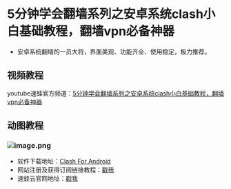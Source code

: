 # 5分钟学会翻墙系列之安卓系统clash小白基础教程，翻墙vpn必备神器
* 安卓系统翻墙的一员大将，界面美观、功能齐全、使用稳定，极力推荐。
## 视频教程
youtube速蛙官方频道：<a href="https://www.youtube.com/watch?v=_UFGMDxGg4w" target="_blank">5分钟学会翻墙系列之安卓系统clash小白基础教程，翻墙vpn必备神器</a>
## 动图教程

### ![image.png](https://media.giphy.com/media/f3Ft8BnnAZliJuMBvm/giphy.gif)
* 软件下载地址：[Clash For Android](https://github.com/Kr328/ClashForAndroid/releases)
* 网站注册及获得订阅链接教程：[戳我](https://speedfrogs.github.io/speedfrogs/forlogin)
* 速蛙云官网地址：[戳我](https://faster.bleakone.xyz/)
